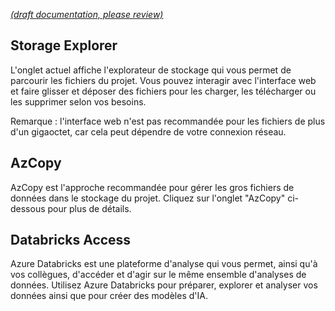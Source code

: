 [_metadata_: remarks]:- "Automatically translated with DeepL. From: /UserGuide/Onboarding---Project-Storage.md"

[_(draft documentation, please review)_](/UserGuide/Onboarding---Project-Storage.md)

## Storage Explorer

L'onglet actuel affiche l'explorateur de stockage qui vous permet de parcourir les fichiers du projet. Vous pouvez interagir avec l'interface web et faire glisser et déposer des fichiers pour les charger, les télécharger ou les supprimer selon vos besoins.

Remarque : l'interface web n'est pas recommandée pour les fichiers de plus d'un gigaoctet, car cela peut dépendre de votre connexion réseau.

## AzCopy

AzCopy est l'approche recommandée pour gérer les gros fichiers de données dans le stockage du projet. Cliquez sur l'onglet "AzCopy" ci-dessous pour plus de détails.

## Databricks Access

Azure Databricks est une plateforme d'analyse qui vous permet, ainsi qu'à vos collègues, d'accéder et d'agir sur le même ensemble d'analyses de données. Utilisez Azure Databricks pour préparer, explorer et analyser vos données ainsi que pour créer des modèles d'IA.
